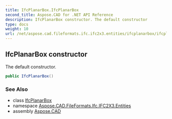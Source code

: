 ```yaml
---
title: IfcPlanarBox.IfcPlanarBox
second_title: Aspose.CAD for .NET API Reference
description: IfcPlanarBox constructor. The default constructor
type: docs
weight: 10
url: /net/aspose.cad.fileformats.ifc.ifc2x3.entities/ifcplanarbox/ifcplanarbox/
---
```

## IfcPlanarBox constructor

The default constructor.

```csharp
public IfcPlanarBox()
```

### See Also

* class [IfcPlanarBox](../)
* namespace [Aspose.CAD.FileFormats.Ifc.IFC2X3.Entities](../../ifcplanarbox/)
* assembly [Aspose.CAD](../../../)


